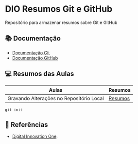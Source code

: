 
# DIO Resumos Git e GitHub

Repositório para armazenar resumos sobre Git e GitHub

## 📚 Documentação
- [Documentação Git](https://git-scm.com/docs/git/pt_BR)
- [Documentação GitHub](https://docs.github.com/pt)

## 💻 Resumos das Aulas

| Aulas | Resumos |
|-------|--------|
|Gravando Alterações no Repositório Local | [Resumos]()|

```
git init
```
## 🔎 Referências
- [Digital Innovation One]().